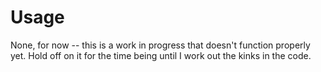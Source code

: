 # Usage 

None, for now -- this is a work in progress that doesn't function properly yet. Hold off on it for the time being until I work out the kinks in the code.